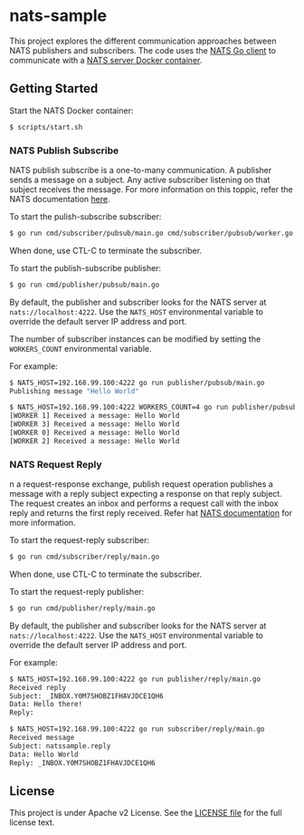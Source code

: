 # nats-sample

This project explores the different communication approaches between NATS publishers and subscribers. The code uses the [NATS Go client](http://nats.io/documentation/clients/nats-client-go/) to communicate with a [NATS server Docker container](https://hub.docker.com/_/nats/).

## Getting Started

Start the NATS Docker container:

```sh
$ scripts/start.sh
```

### NATS Publish Subscribe

NATS publish subscribe is a one-to-many communication. A publisher sends a message on a subject. Any active subscriber listening on that subject receives the message. For more information on this toppic, refer the NATS documentation [here](http://nats.io/documentation/concepts/nats-pub-sub/).

To start the pulish-subscribe subscriber:

```sh
$ go run cmd/subscriber/pubsub/main.go cmd/subscriber/pubsub/worker.go
```

When done, use CTL-C to terminate the subscriber.

To start the publish-subscribe publisher:

```sh
$ go run cmd/publisher/pubsub/main.go
```

By default, the publisher and subscriber looks for the NATS server at `nats://localhost:4222`. Use the `NATS_HOST` environmental variable to override the default server IP address and port.

The number of subscriber instances can be modified by setting the `WORKERS_COUNT` environmental variable.

For example:

```sh
$ NATS_HOST=192.168.99.100:4222 go run publisher/pubsub/main.go
Publishing message "Hello World"

$ NATS_HOST=192.168.99.100:4222 WORKERS_COUNT=4 go run publisher/pubsub/main.go publisher/pubsub/worker.go
[WORKER 1] Received a message: Hello World
[WORKER 3] Received a message: Hello World
[WORKER 0] Received a message: Hello World
[WORKER 2] Received a message: Hello World
```

### NATS Request Reply

n a request-response exchange, publish request operation publishes a message with a reply subject expecting a response on that reply subject. The request creates an inbox and performs a request call with the inbox reply and returns the first reply received. Refer hat [NATS documentation](http://nats.io/documentation/concepts/nats-req-rep/) for more information.

To start the request-reply subscriber:

```sh
$ go run cmd/subscriber/reply/main.go
```

When done, use CTL-C to terminate the subscriber.

To start the request-reply publisher:

```sh
$ go run cmd/publisher/reply/main.go
```

By default, the publisher and subscriber looks for the NATS server at `nats://localhost:4222`. Use the `NATS_HOST` environmental variable to override the default server IP address and port.

For example:

```sh
$ NATS_HOST=192.168.99.100:4222 go run publisher/reply/main.go
Received reply
Subject: _INBOX.Y0M7SHOBZ1FHAVJDCE1QH6
Data: Hello there!
Reply:

$ NATS_HOST=192.168.99.100:4222 go run subscriber/reply/main.go
Received message
Subject: natssample.reply
Data: Hello World
Reply: _INBOX.Y0M7SHOBZ1FHAVJDCE1QH6
```

## License

This project is under Apache v2 License. See the [LICENSE file](LICENSE) for the full license text.

